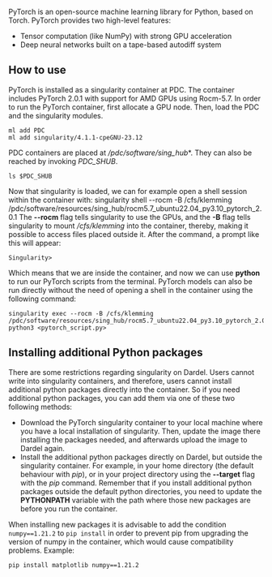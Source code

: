 PyTorch is an open-source machine learning library for Python, based on Torch.
PyTorch provides two high-level features:
- Tensor computation (like NumPy) with strong GPU acceleration
- Deep neural networks built on a tape-based autodiff system


## How to use
PyTorch is installed as a singularity container at PDC.
The container includes PyTorch 2.0.1 with support for
AMD GPUs using Rocm-5.7.
In order to run the PyTorch container, first allocate
a GPU node. Then, load the PDC and the singularity
modules.
```
ml add PDC
ml add singularity/4.1.1-cpeGNU-23.12
```
PDC containers are placed at */pdc/software/sing_hub**.
They can also be reached by invoking *PDC_SHUB*.
```
ls $PDC_SHUB
```
Now that singularity is loaded, we can for example open a shell session
within the container with:
singularity shell --rocm -B /cfs/klemming /pdc/software/resources/sing_hub/rocm5.7_ubuntu22.04_py3.10_pytorch_2.0.1
The **--rocm** flag tells singularity to use the GPUs, and the **-B** flag tells singularity to
mount */cfs/klemming* into the container, thereby, making it possible to access files placed outside
it.
After the command, a prompt like this will appear:
```
Singularity>
```
Which means that we are inside the container, and now we can use **python** to run our PyTorch scripts
from the terminal.
PyTorch models can also be run directly without the need of opening a shell in the container using
the following command:
```
singularity exec --rocm -B /cfs/klemming /pdc/software/resources/sing_hub/rocm5.7_ubuntu22.04_py3.10_pytorch_2.0.1 python3 <pytorch_script.py>
```

## Installing additional Python packages
There are some restrictions regarding singularity on Dardel.
Users cannot write into singularity containers, and therefore,
users cannot install additional python packages directly into the container.
So if you need additional python packages, you can add them via one
of these two following methods:
- Download the PyTorch singularity container to your local machine where you have a local
installation of singularity. Then, update the image there installing the packages
needed, and afterwards upload the image to Dardel again.
- Install the additional python packages directly on Dardel, but outside the
singularity container. For example, in your home directory (the default behaviour with *pip*),
or in your project directory using the **--target** flag with the *pip* command.
Remember that if you install additional python packages outside the default python
directories, you need to update the **PYTHONPATH** variable with the path where
those new packages are before you run the container.

When installing new packages it is advisable to add the condition `numpy==1.21.2` to `pip install` in order to prevent pip from upgrading the version of numpy in the container, which would cause compatibility problems. Example:
```
pip install matplotlib numpy==1.21.2
```
